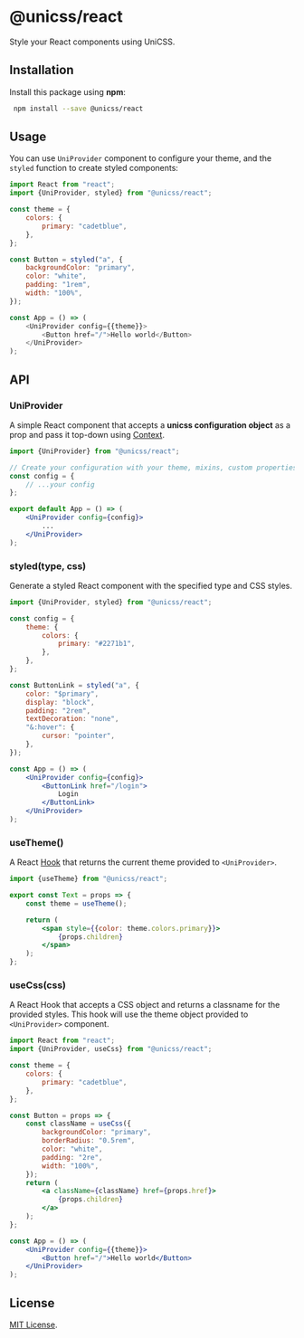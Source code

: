 # @unicss/react

Style your React components using UniCSS.

## Installation

Install this package using **npm**:

```bash
 npm install --save @unicss/react
```

## Usage

You can use `UniProvider` component to configure your theme, and the `styled` function to create styled components:

```js
import React from "react";
import {UniProvider, styled} from "@unicss/react";

const theme = {
    colors: {
        primary: "cadetblue",
    },
};

const Button = styled("a", {
    backgroundColor: "primary",
    color: "white",
    padding: "1rem",
    width: "100%",
});

const App = () => (
    <UniProvider config={{theme}}>
        <Button href="/">Hello world</Button>
    </UniProvider>
);
```

## API

### UniProvider

A simple React component that accepts a **unicss configuration object** as a prop and pass it top-down using [Context](https://reactjs.org/docs/context.html).

```jsx
import {UniProvider} from "@unicss/react";

// Create your configuration with your theme, mixins, custom properties...
const config = {
    // ...your config
};

export default App = () => (
    <UniProvider config={config}>
        ...
    </UniProvider>
);
```

### styled(type, css)

Generate a styled React component with the specified type and CSS styles.

```jsx
import {UniProvider, styled} from "@unicss/react";

const config = {
    theme: {
        colors: {
            primary: "#2271b1",
        },
    },
};

const ButtonLink = styled("a", {
    color: "$primary",
    display: "block",
    padding: "2rem",
    textDecoration: "none",
    "&:hover": {
        cursor: "pointer",
    },
});

const App = () => (
    <UniProvider config={config}>
        <ButtonLink href="/login">
            Login
        </ButtonLink>
    </UniProvider>
);
```

### useTheme()

A React [Hook](https://reactjs.org/docs/hooks-intro.html) that returns the current theme provided to `<UniProvider>`.

```jsx
import {useTheme} from "@unicss/react";

export const Text = props => {
    const theme = useTheme();

    return (
        <span style={{color: theme.colors.primary}}>
            {props.children}
        </span>
    );
};
```

### useCss(css)

A React Hook that accepts a CSS object and returns a classname for the provided styles. This hook will use the theme object provided to `<UniProvider>` component.

```jsx
import React from "react";
import {UniProvider, useCss} from "@unicss/react";

const theme = {
    colors: {
        primary: "cadetblue",
    },
};

const Button = props => {
    const className = useCss({
        backgroundColor: "primary",
        borderRadius: "0.5rem",
        color: "white",
        padding: "2re",
        width: "100%",
    });
    return (
        <a className={className} href={props.href}>
            {props.children}
        </a>
    );
};

const App = () => (
    <UniProvider config={{theme}}>
        <Button href="/">Hello world</Button>
    </UniProvider>
);
```

## License

[MIT License](https://github.com/jmjuanes/unicss/blob/main/LICENSE).
